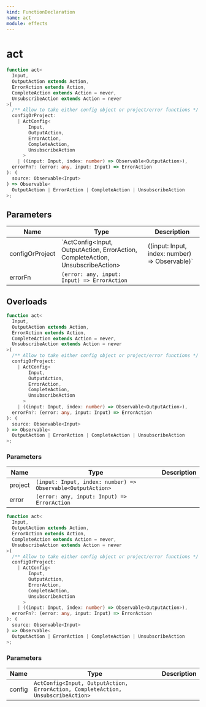 ```yaml
---
kind: FunctionDeclaration
name: act
module: effects
---
```


# act

```ts
function act<
  Input,
  OutputAction extends Action,
  ErrorAction extends Action,
  CompleteAction extends Action = never,
  UnsubscribeAction extends Action = never
>(
  /** Allow to take either config object or project/error functions */
  configOrProject:
    | ActConfig<
        Input,
        OutputAction,
        ErrorAction,
        CompleteAction,
        UnsubscribeAction
      >
    | ((input: Input, index: number) => Observable<OutputAction>),
  errorFn?: (error: any, input: Input) => ErrorAction
): (
  source: Observable<Input>
) => Observable<
  OutputAction | ErrorAction | CompleteAction | UnsubscribeAction
>;
```

## Parameters

| Name            | Type                                                                                                                                           | Description |
| --------------- | ---------------------------------------------------------------------------------------------------------------------------------------------- | ----------- |
| configOrProject | `ActConfig<Input, OutputAction, ErrorAction, CompleteAction, UnsubscribeAction> | ((input: Input, index: number) => Observable<OutputAction>)` |             |
| errorFn         | `(error: any, input: Input) => ErrorAction`                                                                                                    |             |

## Overloads

```ts
function act<
  Input,
  OutputAction extends Action,
  ErrorAction extends Action,
  CompleteAction extends Action = never,
  UnsubscribeAction extends Action = never
>(
  /** Allow to take either config object or project/error functions */
  configOrProject:
    | ActConfig<
        Input,
        OutputAction,
        ErrorAction,
        CompleteAction,
        UnsubscribeAction
      >
    | ((input: Input, index: number) => Observable<OutputAction>),
  errorFn?: (error: any, input: Input) => ErrorAction
): (
  source: Observable<Input>
) => Observable<
  OutputAction | ErrorAction | CompleteAction | UnsubscribeAction
>;
```

### Parameters

| Name    | Type                                                        | Description |
| ------- | ----------------------------------------------------------- | ----------- |
| project | `(input: Input, index: number) => Observable<OutputAction>` |             |
| error   | `(error: any, input: Input) => ErrorAction`                 |             |

```ts
function act<
  Input,
  OutputAction extends Action,
  ErrorAction extends Action,
  CompleteAction extends Action = never,
  UnsubscribeAction extends Action = never
>(
  /** Allow to take either config object or project/error functions */
  configOrProject:
    | ActConfig<
        Input,
        OutputAction,
        ErrorAction,
        CompleteAction,
        UnsubscribeAction
      >
    | ((input: Input, index: number) => Observable<OutputAction>),
  errorFn?: (error: any, input: Input) => ErrorAction
): (
  source: Observable<Input>
) => Observable<
  OutputAction | ErrorAction | CompleteAction | UnsubscribeAction
>;
```

### Parameters

| Name   | Type                                                                             | Description |
| ------ | -------------------------------------------------------------------------------- | ----------- |
| config | `ActConfig<Input, OutputAction, ErrorAction, CompleteAction, UnsubscribeAction>` |             |
